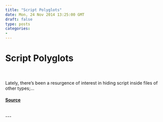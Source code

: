 ```yaml
---
title: "Script Polyglots"
date: Mon, 24 Nov 2014 13:25:00 GMT
draft: false
type: posts
categories: 
- 
---
```

# Script Polyglots

<br/>

<br/>
Lately, there’s been a resurgence of interest in hiding script inside files of other types;...

#### [Source](https://docs.microsoft.com/archive/blogs/ieinternals/script-polyglots)

<br/>
---
